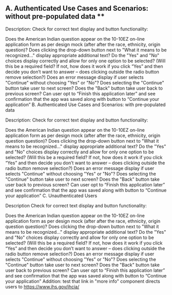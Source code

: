 
## A. Authenticated Use Cases and Scenarios: without pre-populated data **

Description: Check for correct text display and button functionality:

Does the American Indian question appear on the 10-10EZ on-line application form as per design mock (after after the race, ethnicity, origin question)?
Does clicking the drop-down button next to "What it means to be recognized..." display appropriate additional text?
Do the "Yes" and "No" choices display correctly and allow for only one option to be selected? (Will this be a required field? If not, how does it work if you click “Yes” and then decide you don’t want to answer – does clicking outside the radio button remove selection?)
Does an error message display if user selects "Continue" without choosing "Yes" or "No"?
Does selecting the "Continue" button take user to next screen?
Does the "Back" button take user back to previous screen?
Can user opt to “Finish this application later” and see confirmation that the app was saved along with button to “Continue your application”
B. Authenticated Use Cases and Scenarios: with pre-populated data

Description: Check for correct text display and button functionality:

Does the American Indian question appear on the 10-10EZ on-line application form as per design mock (after after the race, ethnicity, origin question question)?
Does clicking the drop-down button next to "What it means to be recognized..." display appropriate additional text?
Do the "Yes" and "No" choices display correctly and allow for only one option to be selected? (Will this be a required field? If not, how does it work if you click “Yes” and then decide you don’t want to answer – does clicking outside the radio button remove selection?)
Does an error message display if user selects "Continue" without choosing "Yes" or "No"?
Does selecting the "Continue" button take user to next screen?
Does the "Back" button take user back to previous screen?
Can user opt to “Finish this application later” and see confirmation that the app was saved along with button to “Continue your application”
C. Unauthenticated Users

Description Check for correct text display and button functionality:

Does the American Indian question appear on the 10-10EZ on-line application form as per design mock (after after the race, ethnicity, origin question question)?
Does clicking the drop-down button next to "What it means to be recognized..." display appropriate additional text?
Do the "Yes" and "No" choices display correctly and allow for only one option to be selected? (Will this be a required field? If not, how does it work if you click “Yes” and then decide you don’t want to answer – does clicking outside the radio button remove selection?)
Does an error message display if user selects "Continue" without choosing "Yes" or "No"?
Does selecting the "Continue" button take user to next screen?
Does the "Back" button take user back to previous screen?
Can user opt to “Finish this application later” and see confirmation that the app was saved along with button to “Continue your application”
Addition: test that link in "more info" component directs users to https://www.ihs.gov/ihcia/
